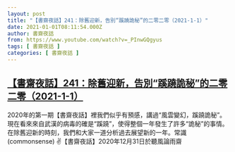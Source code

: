 ```yaml
---
layout: post
title: "【書齋夜話】241：除舊迎新，告別“蹊蹺詭秘”的二零二零（2021-1-1）"
date: 2021-01-01T08:11:54.000Z
author: 書齋夜話
from: https://www.youtube.com/watch?v=_PInwGQgyus
tags: [ 書齋夜話 ]
categories: [ 書齋夜話 ]
---
```

<!--1609488714000-->
[【書齋夜話】241：除舊迎新，告別“蹊蹺詭秘”的二零二零（2021-1-1）](https://www.youtube.com/watch?v=_PInwGQgyus)
------

<div>
2020年的第一期【書齋夜話】裡我們似乎有預感，講過“風雲變幻，蹊蹺詭秘”。現在看來來自武漢的病毒的確是“蹊蹺”，使得整個一年發生了許多“詭秘”的事情。在除舊迎新的時刻，我們和大家一道分析過去展望新的一年。常識(commonsense) ✌【書齋夜話】2020年12月31日於聽風論雨齋
</div>

